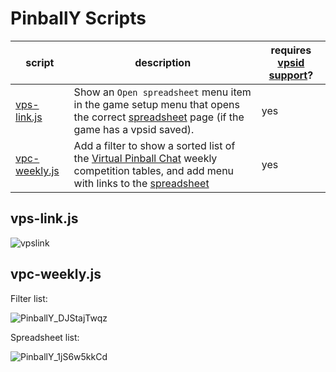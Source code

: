 # PinballY Scripts

|script|description|requires [vpsid support](https://github.com/mjrgh/PinballY/pull/221)?|
|---|---|---|
|[vps-link.js](#vps-linkjs)|Show an `Open spreadsheet` menu item in the game setup menu that opens the correct [spreadsheet](https://virtual-pinball-spreadsheet.web.app/) page (if the game has a vpsid saved).|yes|
|[vpc-weekly.js](#vpc-weeklyjs)|Add a filter to show a sorted list of the [Virtual Pinball Chat](https://virtualpinballchat.com/#/weekly-rankings/competition-corner) weekly competition tables, and add menu with links to the [spreadsheet](https://virtual-pinball-spreadsheet.web.app/)|yes|

## vps-link.js

![vpslink](https://github.com/Billiam/pinbally-scripts/assets/242008/f085292e-3324-4aa7-a30b-cf528e6f3ef0)

## vpc-weekly.js

Filter list:

![PinballY_DJStajTwqz](https://github.com/Billiam/pinbally-scripts/assets/242008/2bd8b85b-379f-4e56-98f1-6af5927cc170)

Spreadsheet list:

![PinballY_1jS6w5kkCd](https://github.com/Billiam/pinbally-scripts/assets/242008/55b3a9b5-27ed-47cf-a9c3-a463b41022fa)
